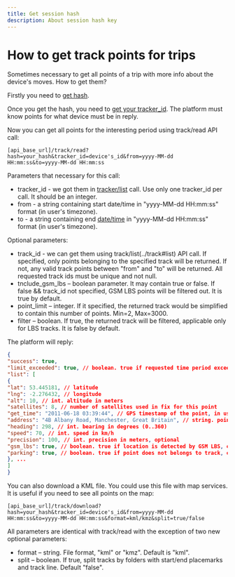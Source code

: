 ```yaml
---
title: Get session hash
description: About session hash key
---
```


# How to get track points for trips

Sometimes necessary to get all points of a trip with more info about the device's moves.
How to get them?

Firstly you need to [get hash](../get-session-hash.md).

Once you get the hash, you need to [get your tracker_id](../get-tracker-list/). The platform must know points for what device must be in reply.

Now you can get all points for the interesting period using track/read API call:

    [api_base_url]/track/read?hash=your_hash&tracker_id=device's_id&from=yyyy-MM-dd HH:mm:ss&to=yyyy-MM-dd HH:mm:ss

Parameters that necessary for this call:

* tracker_id - we got them in [tracker/list](../tracker.md#list) call. Use only one tracker_id per call. It should be an integer.
* from - a string containing start date/time in "yyyy-MM-dd HH:mm:ss" format (in user's timezone).
* to - a string containing end [date/time](../getting-started.md#data-types) in "yyyy-MM-dd HH:mm:ss" format (in user's timezone).

Optional parameters:

* track_id - we can get them using track/list(../track#list) API call. If specified, only points belonging to the specified track will be returned. If not, any valid track points between "from" and "to" will be returned. All requested track ids must be unique and not null.
* tnclude_gsm_lbs – boolean parameter. It may contain true or false. If false && track_id not specified, GSM LBS points will be filtered out. It is true by default.
* point_limit – integer. If it specified, the returned track would be simplified to contain this number of points. Min=2, Max=3000.
* filter – boolean. If true, the returned track will be filtered, applicable only for LBS tracks. It is false by default.

The platform will reply:

```json
{
"success": true,
"limit_exceeded": true, // boolean. true if requested time period exceeds limit specified in tracker's tariff
"list": [
{
"lat": 53.445181, // latitude
"lng": -2.276432, // longitude
"alt": 10, // int. altitude in meters
"satellites": 8, // number of satellites used in fix for this point
"get_time": "2011-06-18 03:39:44", // GPS timestamp of the point, in user's timezone
"address": "4B Albany Road, Manchester, Great Britain", // string. point address. "" if no addresss was recorded
"heading": 298, // int. bearing in degrees (0..360)
"speed": 70, // int. speed in km/h
"precision": 100, // int. precision in meters, optional
"gsm_lbs": true, // boolean. true if location is detected by GSM LBS, optional
"parking": true, // boolean. true if point does not belongs to track, optional
}, ...
]
}
```
You can also download a KML file. You could use this file with map services. It is useful if you need to see all points on the map:

    [api_base_url]/track/download?hash=your_hash&tracker_id=device's_id&from=yyyy-MM-dd HH:mm:ss&to=yyyy-MM-dd HH:mm:ss&format=kml/kmz&split=true/false

All parameters are identical with track/read with the exception of two new optional parameters:

* format – string. File format, "kml" or "kmz". Default is "kml".
* split – boolean. If true, split tracks by folders with start/end placemarks and track line. Default "false".
